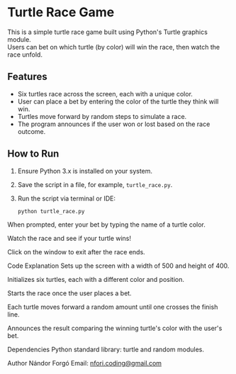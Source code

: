 # Turtle Race Game

This is a simple turtle race game built using Python's Turtle graphics module.  
Users can bet on which turtle (by color) will win the race, then watch the race unfold.

## Features

- Six turtles race across the screen, each with a unique color.
- User can place a bet by entering the color of the turtle they think will win.
- Turtles move forward by random steps to simulate a race.
- The program announces if the user won or lost based on the race outcome.

## How to Run

1. Ensure Python 3.x is installed on your system.
2. Save the script in a file, for example, `turtle_race.py`.
3. Run the script via terminal or IDE:

   ```bash
   python turtle_race.py

When prompted, enter your bet by typing the name of a turtle color.

Watch the race and see if your turtle wins!

Click on the window to exit after the race ends.

Code Explanation
Sets up the screen with a width of 500 and height of 400.

Initializes six turtles, each with a different color and position.

Starts the race once the user places a bet.

Each turtle moves forward a random amount until one crosses the finish line.

Announces the result comparing the winning turtle's color with the user's bet.

Dependencies
Python standard library: turtle and random modules.

Author
Nándor Forgó
Email: nfori.coding@gmail.com
